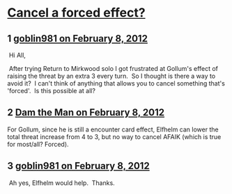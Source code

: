 # [Cancel a forced effect?](https://community.fantasyflightgames.com/topic/60172-cancel-a-forced-effect/)

## 1 [goblin981 on February 8, 2012](https://community.fantasyflightgames.com/topic/60172-cancel-a-forced-effect/?do=findComment&comment=591493)

 Hi All,

 After trying Return to Mirkwood solo I got frustrated at Gollum's effect of raising the threat by an extra 3 every turn.  So I thought is there a way to avoid it?  I can't think of anything that allows you to cancel something that's 'forced'.  Is this possible at all?

## 2 [Dam the Man on February 8, 2012](https://community.fantasyflightgames.com/topic/60172-cancel-a-forced-effect/?do=findComment&comment=591497)

For Gollum, since he is still a encounter card effect, Elfhelm can lower the total threat increase from 4 to 3, but no way to cancel AFAIK (which is true for most/all? Forced).

## 3 [goblin981 on February 8, 2012](https://community.fantasyflightgames.com/topic/60172-cancel-a-forced-effect/?do=findComment&comment=591506)

 Ah yes, Elfhelm would help.  Thanks.

